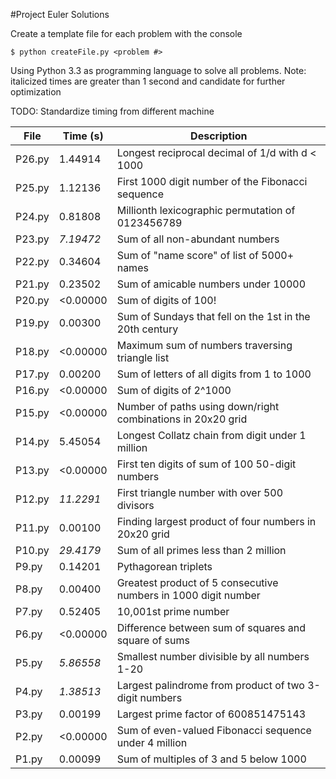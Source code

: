 #Project Euler Solutions

Create a template file for each problem with the console
```
$ python createFile.py <problem #>
```
Using Python 3.3 as programming language to solve all problems.
Note: italicized times are greater than 1 second and candidate for further optimization

TODO: Standardize timing from different machine

| File    | Time (s)  | Description                                                   |
| ------- | --------- | ------------------------------------------------------------- |
| P26.py  |  1.44914  | Longest reciprocal decimal of 1/d with d < 1000               | 
| P25.py  |  1.12136  | First 1000 digit number of the Fibonacci sequence             | 
| P24.py  |  0.81808  | Millionth lexicographic permutation of 0123456789             | 
| P23.py  | _7.19472_ | Sum of all non-abundant numbers                               | 
| P22.py  |  0.34604  | Sum of "name score" of list of 5000+ names                    | 
| P21.py  |  0.23502  | Sum of amicable numbers under 10000                           | 
| P20.py  | <0.00000  | Sum of digits of 100!                                         | 
| P19.py  |  0.00300  | Sum of Sundays that fell on the 1st in the 20th century       | 
| P18.py  | <0.00000  | Maximum sum of numbers traversing triangle list               | 
| P17.py  |  0.00200  | Sum of letters of all digits from 1 to 1000                   | 
| P16.py  | <0.00000  | Sum of digits of 2^1000                                       | 
| P15.py  | <0.00000  | Number of paths using down/right combinations in 20x20 grid   | 
| P14.py  |  5.45054  | Longest Collatz chain from digit under 1 million              | 
| P13.py  | <0.00000  | First ten digits of sum of 100 50-digit numbers               | 
| P12.py  | _11.2291_ | First triangle number with over 500 divisors                  | 
| P11.py  |  0.00100  | Finding largest product of four numbers in 20x20 grid         | 
| P10.py  | _29.4179_ | Sum of all primes less than 2 million                         | 
| P9.py   |  0.14201  | Pythagorean triplets                                          | 
| P8.py   |  0.00400  | Greatest product of 5 consecutive numbers in 1000 digit number|
| P7.py   |  0.52405  | 10,001st prime number                                         |
| P6.py   | <0.00000  | Difference between sum of squares and square of sums          |
| P5.py   | _5.86558_ | Smallest number divisible by all numbers 1-20                 |
| P4.py   | _1.38513_ | Largest palindrome from product of two 3-digit numbers        |
| P3.py   |  0.00199  | Largest prime factor of 600851475143                          |
| P2.py   | <0.00000  | Sum of even-valued Fibonacci sequence under 4 million         |
| P1.py   |  0.00099  | Sum of multiples of 3 and 5 below 1000                        |


